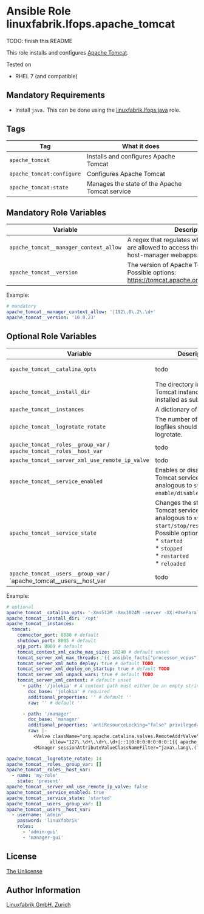 # Ansible Role linuxfabrik.lfops.apache_tomcat

TODO: finish this README

This role installs and configures [Apache Tomcat](https://tomcat.apache.org/).

Tested on

* RHEL 7 (and compatible)


## Mandatory Requirements

* Install `java.` This can be done using the [linuxfabrik.lfops.java](https://github.com/Linuxfabrik/lfops/tree/main/roles/java) role.


## Tags

| Tag                       | What it does                                   |
| ---                       | ------------                                   |
| `apache_tomcat`           | Installs and configures Apache Tomcat          |
| `apache_tomcat:configure` | Configures Apache Tomcat                       |
| `apache_tomcat:state`     | Manages the state of the Apache Tomcat service |


## Mandatory Role Variables

| Variable | Description |
| -------- | ----------- |
| `apache_tomcat__manager_context_allow` | A regex that regulates which IP addresses are allowed to access the manager and host-manager webapps. Use `'|.*'` to allow any. |
| `apache_tomcat__version` | The version of Apache Tomcat to install. Possible options: <https://tomcat.apache.org/whichversion.html> |

Example:
```yaml
# mandatory
apache_tomcat__manager_context_allow: '|192\.0\.2\.\d+'
apache_tomcat__version: '10.0.23'
```


## Optional Role Variables

| Variable | Description | Default Value |
| -------- | ----------- | ------------- |
| `apache_tomcat__catalina_opts`| todo | `'-Xms512M -Xmx1024M -server -XX:+UseParallelGC'` |
| `apache_tomcat__install_dir`| The directory in which the Tomcat instances will be installed as subfolders. | `'/opt'` |
| `apache_tomcat__instances`| A dictionary of todo | `todo` |
| `apache_tomcat__logrotate_rotate`| The number of days the logfiles should be kept by logrotate. | `14` |
| `apache_tomcat__roles__group_var` / `apache_tomcat__roles__host_var`| todo | `[]` |
| `apache_tomcat__server_xml_use_remote_ip_valve`| todo | `false` |
| `apache_tomcat__service_enabled`| Enables or disables all Tomcat services, analogous to `systemctl enable/disable`. | `true` |
| `apache_tomcat__service_state`| Changes the state of all Tomcat services, analogous to `systemctl start/stop/restart/reload`. Possible options:<br> * `started`<br> * `stopped`<br> * `restarted`<br> * `reloaded` | `'started'` |
| `apache_tomcat__users__group_var` / `apache_tomcat__users__host_var| todo | `[]` |

Example:
```yaml
# optional
apache_tomcat__catalina_opts: '-Xms512M -Xmx1024M -server -XX:+UseParallelGC'
apache_tomcat__install_dir: '/opt'
apache_tomcat__instances:
  tomcat:
    connector_port: 8080 # default
    shutdown_port: 8005 # default
    ajp_port: 8009 # default
    tomcat_context_xml_cache_max_size: 10240 # default unset
    tomcat_server_xml_max_threads: '{{ ansible_facts["processor_vcpus"] * 250 }}' # default
    tomcat_server_xml_auto_deploy: true # default TODO
    tomcat_server_xml_deploy_on_startup: true # default TODO
    tomcat_server_xml_unpack_wars: true # default TODO
    tomcat_server_xml_context: # default unset
      - path: '/jolokia' # A context path must either be an empty string or start with a '/' and not end with a '/'. required
        doc_base: 'jolokia' # required
        additional_properties: '' # default ''
        raw: '' # default ''

      - path: '/manager'
        doc_base: 'manager'
        additional_properties: 'antiResourceLocking="false" privileged="true"'
        raw: |-
          <Valve className="org.apache.catalina.valves.RemoteAddrValve"
                allow="127\.\d+\.\d+\.\d+|::1|0:0:0:0:0:0:0:1{{ apache_tomcat__manager_context_allow }}"/>
          <Manager sessionAttributeValueClassNameFilter="java\.lang\.(?:Boolean|Integer|Long|Number|String)|org\.apache\.catalina\.filters\.CsrfPreventionFilter\$LruCache(?:\$1)?|java\.util\.(?:Linked)?HashMap"/>

apache_tomcat__logrotate_rotate: 14
apache_tomcat__roles__group_var: []
apache_tomcat__roles__host_var:
  - name: 'my-role'
    state: 'present'
apache_tomcat__server_xml_use_remote_ip_valve: false
apache_tomcat__service_enabled: true
apache_tomcat__service_state: 'started'
apache_tomcat__users__group_var: []
apache_tomcat__users__host_var:
  - username: 'admin'
    password: 'linuxfabrik'
    roles:
      - 'admin-gui'
      - 'manager-gui'
```


## License

[The Unlicense](https://unlicense.org/)


## Author Information

[Linuxfabrik GmbH, Zurich](https://www.linuxfabrik.ch)
